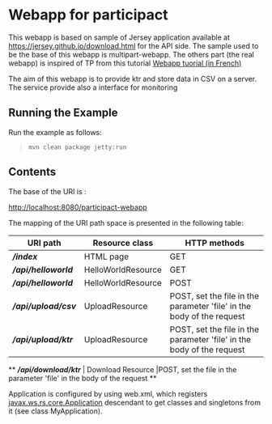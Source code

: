 
Webapp for participact 
========================


This webapp is based on sample of Jersey application available at https://jersey.github.io/download.html for the API side. The sample used to be the base of this webapp is multipart-webapp. The others part (the real webapp) is inspired of TP from this tutorial [Webapp tuorial (in French)](https://openclassrooms.com/courses/creez-votre-application-web-avec-java-ee)


The aim of this webapp is to provide ktr and store data in CSV on a server. The service provide also a interface for monitoring 


Running the Example
-------------------

Run the example as follows:

>     mvn clean package jetty:run



Contents
--------

The base of the URI is :

[http://localhost:8080/participact-webapp]( /)

The mapping of the URI path space is presented in the following table:

URI path                         | Resource class                                 | HTTP methods
-------------------------------- | ---------------------------------------------- | --------------
**_/index_**                   | HTML page                                      | GET
**_/api/helloworld_**            | HelloWorldResource                             | GET
**_/api/helloworld_**   	     | HelloWorldResource                             | POST
**_/api/upload/csv_**            | UploadResource                                 | POST, set the file in the parameter 'file' in the body of the request                                 
**_/api/upload/ktr_**            | UploadResource                                 |POST, set the file in the parameter 'file' in the body of the request 
**
**_/api/download/ktr_**          | Download Resource                              |POST, set the file in the parameter 'file' in the body of the request 
**

Application is configured by using web.xml, which registers
[javax.ws.rs.core.Application](https://jax-rs-spec.java.net/nonav/2.0/apidocs/javax/ws/rs/core/Application.html)
descendant to get classes and singletons from it (see class MyApplication).





